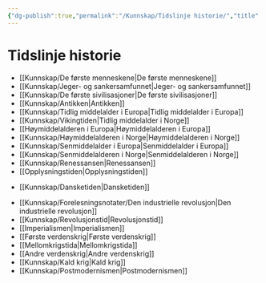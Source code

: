 ```yaml
---
{"dg-publish":true,"permalink":"/Kunnskap/Tidslinje historie/","title":"Tidslinje historie","tags":["historie"]}
---
```



# Tidslinje historie
- [[Kunnskap/De første menneskene\|De første menneskene]]
- [[Kunnskap/Jeger- og sankersamfunnet\|Jeger- og sankersamfunnet]]
- [[Kunnskap/De første sivilisasjoner\|De første sivilisasjoner]]
- [[Kunnskap/Antikken\|Antikken]]
- [[Kunnskap/Tidlig middelalder i Europa\|Tidlig middelalder i Europa]]
- [[Kunnskap/Vikingtiden\|Tidlig middelalder i Norge]]
- [[Høymiddelalderen i Europa\|Høymiddelalderen i Europa]]
- [[Kunnskap/Høymiddelalderen i Norge\|Høymiddelalderen i Norge]]
- [[Kunnskap/Senmiddelalder i Europa\|Senmiddelalder i Europa]]
- [[Kunnskap/Senmiddelalderen i Norge\|Senmiddelalderen i Norge]]
- [[Kunnskap/Renessansen\|Renessansen]]
- [[Opplysningstiden\|Opplysningstiden]]
* [[Kunnskap/Dansketiden\|Dansketiden]]
- [[Kunnskap/Forelesningsnotater/Den industrielle revolusjon\|Den industrielle revolusjon]]
- [[Kunnskap/Revolusjonstid\|Revolusjonstid]]
- [[Imperialismen\|Imperialismen]]
- [[Første verdenskrig\|Første verdenskrig]]
- [[Mellomkrigstida\|Mellomkrigstida]]
- [[Andre verdenskrig\|Andre verdenskrig]]
- [[Kunnskap/Kald krig\|Kald krig]]
- [[Kunnskap/Postmodernismen\|Postmodernismen]]
